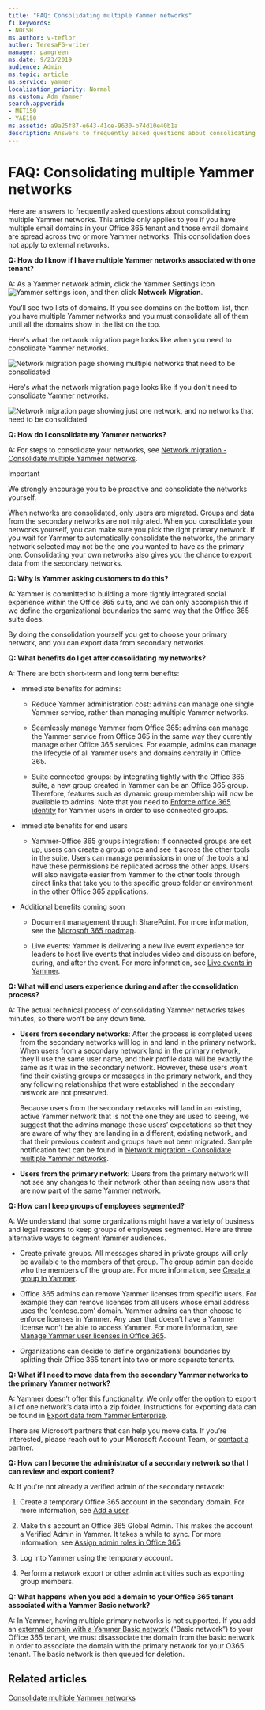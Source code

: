 ```yaml
---
title: "FAQ: Consolidating multiple Yammer networks"
f1.keywords:
- NOCSH
ms.author: v-teflor
author: TeresaFG-writer
manager: pamgreen
ms.date: 9/23/2019
audience: Admin
ms.topic: article
ms.service: yammer
localization_priority: Normal
ms.custom: Adm_Yammer
search.appverid: 
- MET150
- YAE150
ms.assetid: a9a25f87-e643-41ce-9630-b74d10e40b1a
description: Answers to frequently asked questions about consolidating multiple Yammer networks.
---
```


# FAQ: Consolidating multiple Yammer networks

Here are answers to frequently asked questions about consolidating multiple Yammer networks. This article only applies to you if you have multiple email domains in your Office 365 tenant and those email domains are spread across two or more Yammer networks. This consolidation does not apply to external networks.

**Q: How do I know if I have multiple Yammer networks associated with one tenant?**

A: As a Yammer network admin, click the Yammer Settings icon ![Yammer settings icon](../media/9704ce70-56ce-43f7-96c6-f253b0413d40.png), and then click **Network Migration**.

You’ll see two lists of domains. If you see domains on the bottom list, then you have multiple Yammer networks and you must consolidate all of them until all the domains show in the list on the top.

Here's what the network migration page looks like when you need to consolidate Yammer networks.

![Network migration page showing multiple networks that need to be consolidated](../media/yam_needsconsolidation.png)

Here's what the network migration page looks like if you don't need to consolidate Yammer networks.

![Network migration page showing just one network, and no networks that need to be consolidated](../media/yam_consolidated.png)

**Q: How do I consolidate my Yammer networks?**

A: For steps to consolidate your networks, see [Network migration - Consolidate multiple Yammer networks](consolidate-multiple-yammer-networks.md).

> [!IMPORTANT]
> We strongly encourage you to be proactive and consolidate the networks yourself.

When networks are consolidated, only users are migrated. Groups and data from the secondary networks are not migrated. When you consolidate your networks yourself, you can make sure you pick the right primary network. If you wait for Yammer to automatically consolidate the networks, the primary network selected may not be the one you wanted to have as the primary one. Consolidating your own networks also gives you the chance to export data from the secondary networks.

**Q: Why is Yammer asking customers to do this?**  

A: Yammer is committed to building a more tightly integrated social experience within the Office 365 suite, and we can only accomplish this if we define the organizational boundaries the same way that the Office 365 suite does.

By doing the consolidation yourself you get to choose your primary network, and you can export data from secondary networks.

**Q: What benefits do I get after consolidating my networks?**  

A: There are both short-term and long term benefits:

- Immediate benefits for admins:

    - Reduce Yammer administration cost: admins can manage one single Yammer service, rather than managing multiple Yammer networks.

    - Seamlessly manage Yammer from Office 365: admins can manage the Yammer service from Office 365 in the same way they currently manage other Office 365 services. For example, admins can manage the lifecycle of all Yammer users and domains centrally in Office 365.

    - Suite connected groups: by integrating tightly with the Office 365 suite, a new group created in Yammer can be an Office 365 group. Therefore, features such as dynamic group membership will now be available to admins. Note that you need to [Enforce office 365 identity](../configure-your-yammer-network/enforce-office-365-identity.md) for Yammer users in order to use connected groups.

- Immediate benefits for end users

    - Yammer-Office 365 groups integration: If connected groups are set up, users can create a group once and see it across the other tools in the suite. Users can manage permissions in one of the tools and have these permissions be replicated across the other apps. Users will also navigate easier from Yammer to the other tools through direct links that take you to the specific group folder or environment in the other Office 365 applications.

- Additional benefits coming soon

    - Document management through SharePoint. For more information, see the [Microsoft 365 roadmap](https://go.microsoft.com/fwlink/p/?LinkId=509914).

    - Live events: Yammer is delivering a new live event experience for leaders to host live events that includes video and discussion before, during, and after the event. For more information, see [Live events in Yammer](../manage-yammer-groups/yammer-live-events.md).

**Q: What will end users experience during and after the consolidation process?**  

A: The actual technical process of consolidating Yammer networks takes minutes, so there won’t be any down time.

- **Users from secondary networks**: After the process is completed users from the secondary networks will log in and land in the primary network. When users from a secondary network land in the primary network, they’ll use the same user name, and their profile data will be exactly the same as it was in the secondary network. However, these users won’t find their existing groups or messages in the primary network, and they any following relationships that were established in the secondary network are not preserved.

    Because users from the secondary networks will land in an existing, active Yammer network that is not the one they are used to seeing, we suggest that the admins manage these users’ expectations so that they are aware of why they are landing in a different, existing network, and that their previous content and groups have not been migrated. Sample notification text can be found in [Network migration - Consolidate multiple Yammer networks](consolidate-multiple-yammer-networks.md).

- **Users from the primary network**: Users from the primary network will not see any changes to their network other than seeing new users that are now part of the same Yammer network.

**Q: How can I keep groups of employees segmented?**

A: We understand that some organizations might have a variety of business and legal reasons to keep groups of employees segmented. Here are three alternative ways to segment Yammer audiences.

- Create private groups. All messages shared in private groups will only be available to the members of that group. The group admin can decide who the members of the group are. For more information, see [Create a group in Yammer](https://support.office.com/article/create-a-group-in-yammer-b407af4f-9a58-4b12-b43e-afbb1b07c889).

- Office 365 admins can remove Yammer licenses from specific users. For example they can remove licenses from all users whose email address uses the ‘contoso.com’ domain. Yammer admins can then choose to enforce licenses in Yammer. Any user that doesn’t have a Yammer license won’t be able to access Yammer. For more information, see [Manage Yammer user licenses in Office 365](../manage-yammer-users/manage-yammer-licenses-in-office-365.md).

- Organizations can decide to define organizational boundaries by splitting their Office 365 tenant into two or more separate tenants.

**Q: What if I need to move data from the secondary Yammer networks to the primary Yammer network?**  

A: Yammer doesn’t offer this functionality. We only offer the option to export all of one network’s data into a zip folder. Instructions for exporting data can be found in [Export data from Yammer Enterprise](../manage-security-and-compliance/export-yammer-enterprise-data.md).

There are Microsoft partners that can help you move data. If you’re interested, please reach out to your Microsoft Account Team, or [contact a partner](https://products.office.com/yammer/partners).  

**Q: How can I become the administrator of a secondary network so that I can review and export content?**

A: If you're not already a verified admin of the secondary network:

1. Create a temporary Office 365 account in the secondary domain. For more information, see [Add a user](https://support.office.com/article/add-users-individually-or-in-bulk-to-office-365-admin-help-1970f7d6-03b5-442f-b385-5880b9c256ec).

2. Make this account an Office 365 Global Admin. This makes the account a Verified Admin in Yammer. It takes a while to sync. For more information, see [Assign admin roles in Office 365](https://support.office.com/article/Assign-admin-roles-in-Office-365-for-business-eac4d046-1afd-4f1a-85fc-8219c79e1504).

3. Log into Yammer using the temporary account.
  
4. Perform a network export or other admin activities such as exporting group members.

**Q: What happens when you add a domain to your Office 365 tenant associated with a Yammer Basic network?**

A: In Yammer, having multiple primary networks is not supported. If you add an [external domain with a Yammer Basic network](add-basic-domains-to-office-365.md) (“Basic network”) to your Office 365 tenant, we must disassociate the domain from the basic network in order to associate the domain with the primary network for your O365 tenant. The basic network is then queued for deletion.
  
## Related articles

[Consolidate multiple Yammer networks](consolidate-multiple-yammer-networks.md)
